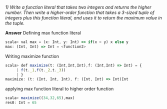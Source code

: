 *1) Write a function literal that takes two integers and returns the higher number. Then write a higher-order function that takes a 3-sized tuple of integers plus this function literal, and uses it to return the maximum value in the tuple.*

**Answer**
Defining max function literal 
```javascript
scala> val max = (x: Int, y: Int) => if(x > y) x else y                         
max: (Int, Int) => Int = <function2>  
```
Writing maximize function 
```javascript
scala> def maximize(t: (Int,Int,Int),f: (Int,Int) => Int) = {                   
     | f(t._1,f(t._2,t._3))                                                     
     | }                                                                        
maximize: (t: (Int, Int, Int), f: (Int, Int) => Int)Int                         
```

applying max function literal to higher order function 
```javascript
scala> maximize((34,32,65),max)                                                 
res0: Int = 65
```
